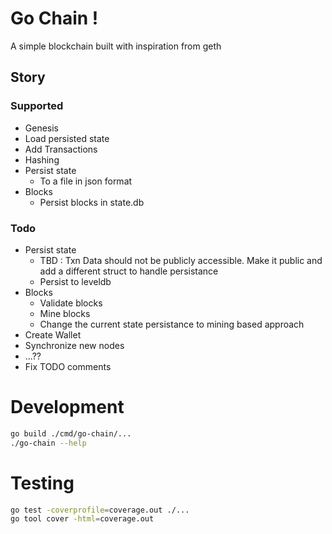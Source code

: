 # Go Chain !
A simple blockchain built with inspiration from geth

## Story 
### Supported
- Genesis
- Load persisted state
- Add Transactions
- Hashing
- Persist state
    - To a file in json format
- Blocks
    - Persist blocks in state.db
### Todo
- Persist state
    - TBD : Txn Data should not be publicly accessible. Make it public and add a different struct to handle persistance
    - Persist to leveldb
- Blocks
    - Validate blocks 
    - Mine blocks
    - Change the current state persistance to mining based approach
- Create Wallet
- Synchronize new nodes
- ...??
- Fix TODO comments
# Development
```sh
go build ./cmd/go-chain/...
./go-chain --help
```

# Testing
```sh
go test -coverprofile=coverage.out ./...
go tool cover -html=coverage.out
```